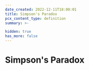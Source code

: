 ```yaml
---
date_created: 2022-12-11T18:00:01
title: Simpson's Paradox
pcx_content_type: definition
summary: >-

hidden: true
has_more: false
---
```


# Simpson's Paradox
